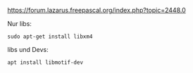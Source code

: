https://forum.lazarus.freepascal.org/index.php?topic=2448.0

Nur libs:
```
sudo apt-get install libxm4
```

libs und Devs:
```
apt install libmotif-dev
```
